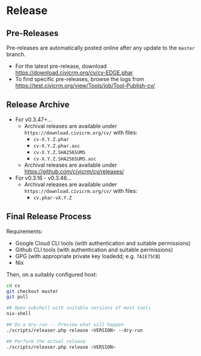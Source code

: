 # Release

## Pre-Releases

Pre-releases are automatically posted online after any update to the `master` branch.

* For the latest pre-release, download https://download.civicrm.org/cv/cv-EDGE.phar
* To find specific pre-releases, browse the logs from https://test.civicrm.org/view/Tools/job/Tool-Publish-cv/

## Release Archive

* For v0.3.47+...
    * Archival releases are available under `https://download.civicrm.org/cv/` with files:
        * `cv-X.Y.Z.phar`
        * `cv-X.Y.Z.phar.asc`
        * `cv-X.Y.Z.SHA256SUMS`
        * `cv-X.Y.Z.SHA256SUMS.asc`
    * Archival releases are available under https://github.com/civicrm/cv/releases/
* For v0.3.16 - v0.3.46...
    * Archival releases are available under `https://download.civicrm.org/cv/` with files:
        * `cv.phar-vX.Y.Z`

## Final Release Process

Requirements:

* Google Cloud CLI tools (with authentication and suitable permissions) 
	<!-- gcloud cli has login command that should be sufficient -->
* Github CLI tools (with authentication and suitable permissions) 
	<!-- you can create personal developer API key in github web UI -->
* GPG (with appropriate private key loadedd; e.g. `7A1E75CB`)
* Nix

Then, on a suitably configured host:

```bash
cd cv
git checkout master
git pull

## Open subshell with suitable versions of most tools
nix-shell

## Do a dry-run -- Preview what will happen
./scripts/releaser.php release <VERSION> --dry-run

## Perform the actual release
./scripts/releaser.php release <VERSION>
```
